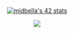 <div align="center">
  <a href="https://github.com/oakoudad/badge42">
    <img src="https://badge.mediaplus.ma/greenbinary/midbella" alt="midbella's 42 stats">
  </a>
<p><img align="center" src="https://github-readme-stats.vercel.app/api/top-langs?username=regex-33&show_icons=true&locale=en&layout=compact"/></p>

</div>
